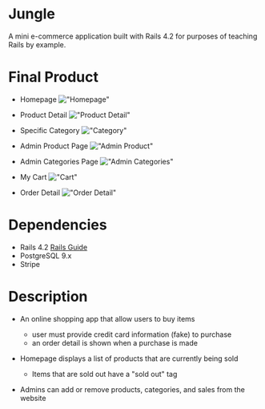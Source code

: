 # Jungle

A mini e-commerce application built with Rails 4.2 for purposes of teaching Rails by example.

# Final Product
- Homepage
!["Homepage"]()

- Product Detail
!["Product Detail"]()

- Specific Category
!["Category"]()

- Admin Product Page
!["Admin Product"]()

- Admin Categories Page
!["Admin Categories"]()

- My Cart
!["Cart"]()

- Order Detail
!["Order Detail"]()

# Dependencies
* Rails 4.2 [Rails Guide](http://guides.rubyonrails.org/v4.2/)
* PostgreSQL 9.x
* Stripe

# Description
- An online shopping app that allow users to buy items
  - user must provide credit card information (fake) to purchase
  - an order detail is shown when a purchase is made

- Homepage displays a list of products that are currently being sold
  - Items that are sold out have a "sold out" tag

- Admins can add or remove products, categories, and sales from the website